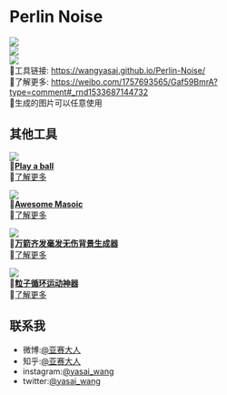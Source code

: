 # Perlin Noise

![](https://github.com/wangyasai/Perlin-Noise/blob/gh-pages/image/perlinnoise.jpg)     
![](https://github.com/wangyasai/Perlin-Noise/blob/gh-pages/image/3.gif)     
![](https://github.com/wangyasai/Perlin-Noise/blob/gh-pages/image/2.jpg)  
🔗工具链接: https://wangyasai.github.io/Perlin-Noise/    
🤩了解更多: https://weibo.com/1757693565/Gaf59BmrA?type=comment#_rnd1533687144732    
📝生成的图片可以任意使用    

      
      
        
     

## 其他工具
![](https://github.com/wangyasai/Perlin-Noise/blob/gh-pages/image/ball.gif)  
🔗[**Play a ball**](https://wangyasai.github.io/Play-a-ball/)       
🤩[了解更多](https://weibo.com/1757693565/Gtyq404gr)     
    


![](https://github.com/wangyasai/Perlin-Noise/blob/gh-pages/image/mosaic.gif)  
🔗[**Awesome Masoic**](https://wangyasai.github.io/Awesome-Mosaic/)    
🤩[了解更多](https://weibo.com/1757693565/Gntnug9cW?type=comment#_rnd1533687117270)   

       

            
      
![](https://github.com/wangyasai/Perlin-Noise/blob/gh-pages/image/star.gif)  
🔗[**万箭齐发毫发无伤背景生成器**](https://wangyasai.github.io/Stars-Emmision/)    
🤩[了解更多](https://weibo.com/1757693565/Gaf59BmrA?type=comment#_rnd1533687144732)   

          

![](https://github.com/wangyasai/Perlin-Noise/blob/gh-pages/image/particles.gif)  
🔗[**粒子循环运动神器**](https://wangyasai.github.io/Particles-Emission/)     
🤩[了解更多](https://weibo.com/2148509850/FvPQfonRi?from=page_1005052148509850_profile&wvr=6&mod=weibotime)   


      
      
        
     


## 联系我
+ 微博:[@亚赛大人](https://weibo.com/psaiaevegas/home?topnav=1&wvr=6)
+ 知乎:[@亚赛大人](https://www.zhihu.com/people/wang-ya-sai/activities)
+ instagram:[@yasai_wang](https://www.instagram.com/yasaisai/)
+ twitter:[@yasai_wang](https://twitter.com/yasai_wang)





